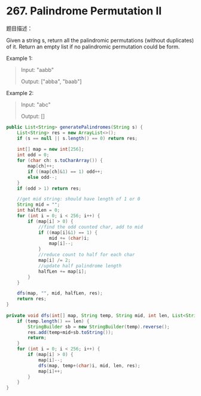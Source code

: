 # 267. Palindrome Permutation II

题目描述：

Given a string s, return all the palindromic permutations (without duplicates) of it. Return an empty list if no palindromic permutation could be form.

Example 1:

> Input: "aabb"
>
> Output: ["abba", "baab"]

Example 2:

> Input: "abc"
>
> Output: []

```java
public List<String> generatePalindromes(String s) {
    List<String> res = new ArrayList<>();
    if (s == null || s.length() == 0) return res;
    
    int[] map = new int[256];
    int odd = 0;
    for (char ch: s.toCharArray()) {
        map[ch]++;
        if ((map[ch]&1) == 1) odd++;
        else odd--;
    }
    if (odd > 1) return res;

    //get mid string: should have length of 1 or 0
    String mid = "";
    int halfLen = 0;
    for (int i = 0; i < 256; i++) {
        if (map[i] > 0) {
            //find the odd counted char, add to mid
            if ((map[i]&1) == 1) {
                mid += (char)i;
                map[i]--;
            }
            //reduce count to half for each char
            map[i] /= 2;
            //update half palindrome length
            halfLen += map[i];
        }
    }

    dfs(map, "", mid, halfLen, res);
    return res;
}
    
private void dfs(int[] map, String temp, String mid, int len, List<String> res) {
    if (temp.length() == len) {
        StringBuilder sb = new StringBuilder(temp).reverse();
        res.add(temp+mid+sb.toString());
        return;
    }
    for (int i = 0; i < 256; i++) {
        if (map[i] > 0) {
            map[i]--;
            dfs(map, temp+(char)i, mid, len, res);
            map[i]++;
        }
    }
}
```

